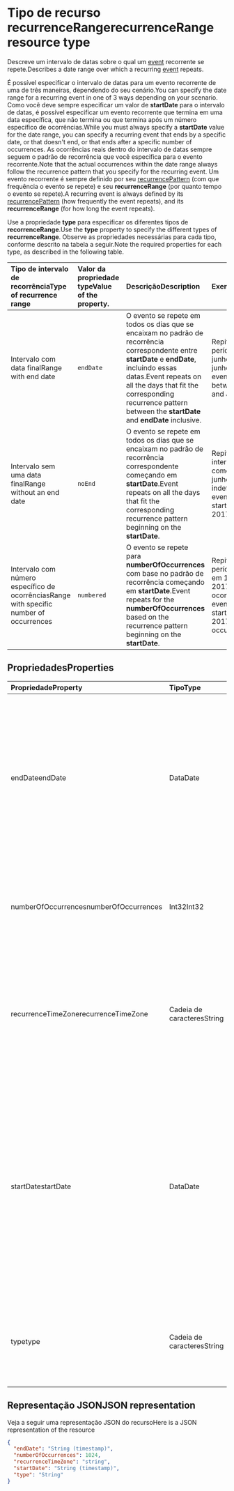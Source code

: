 # <a name="recurrencerange-resource-type"></a><span data-ttu-id="00e87-101">Tipo de recurso recurrenceRange</span><span class="sxs-lookup"><span data-stu-id="00e87-101">recurrenceRange resource type</span></span>

<span data-ttu-id="00e87-102">Descreve um intervalo de datas sobre o qual um [event](event.md) recorrente se repete.</span><span class="sxs-lookup"><span data-stu-id="00e87-102">Describes a date range over which a recurring [event](event.md) repeats.</span></span> 

<span data-ttu-id="00e87-103">É possível especificar o intervalo de datas para um evento recorrente de uma de três maneiras, dependendo do seu cenário.</span><span class="sxs-lookup"><span data-stu-id="00e87-103">You can specify the date range for a recurring event in one of 3 ways depending on your scenario.</span></span> <span data-ttu-id="00e87-104">Como você deve sempre especificar um valor de **startDate** para o intervalo de datas, é possível especificar um evento recorrente que termina em uma data específica, que não termina ou que termina após um número específico de ocorrências.</span><span class="sxs-lookup"><span data-stu-id="00e87-104">While you must always specify a **startDate** value for the date range, you can specify a recurring event that ends by a specific date, or that doesn't end, or that ends after a specific number of occurrences.</span></span> <span data-ttu-id="00e87-105">As ocorrências reais dentro do intervalo de datas sempre seguem o padrão de recorrência que você especifica para o evento recorrente.</span><span class="sxs-lookup"><span data-stu-id="00e87-105">Note that the actual occurrences within the date range always follow the recurrence pattern that you specify for the recurring event.</span></span> <span data-ttu-id="00e87-106">Um evento recorrente é sempre definido por seu [recurrencePattern](recurrencepattern.md) (com que frequência o evento se repete) e seu **recurrenceRange** (por quanto tempo o evento se repete).</span><span class="sxs-lookup"><span data-stu-id="00e87-106">A recurring event is always defined by its [recurrencePattern](recurrencepattern.md) (how frequently the event repeats), and its **recurrenceRange** (for how long the event repeats).</span></span>

<span data-ttu-id="00e87-107">Use a propriedade **type** para especificar os diferentes tipos de **recorrenceRange**.</span><span class="sxs-lookup"><span data-stu-id="00e87-107">Use the **type** property to specify the different types of **recurrenceRange**.</span></span> <span data-ttu-id="00e87-108">Observe as propriedades necessárias para cada tipo, conforme descrito na tabela a seguir.</span><span class="sxs-lookup"><span data-stu-id="00e87-108">Note the required properties for each type, as described in the following table.</span></span>

| <span data-ttu-id="00e87-109">Tipo de intervalo de recorrência</span><span class="sxs-lookup"><span data-stu-id="00e87-109">Type of recurrence range</span></span> | <span data-ttu-id="00e87-110">Valor da propriedade type</span><span class="sxs-lookup"><span data-stu-id="00e87-110">Value of the property.</span></span> | <span data-ttu-id="00e87-111">Descrição</span><span class="sxs-lookup"><span data-stu-id="00e87-111">Description</span></span> | <span data-ttu-id="00e87-112">Exemplo</span><span class="sxs-lookup"><span data-stu-id="00e87-112">Example</span></span> | <span data-ttu-id="00e87-113">Propriedades necessárias</span><span class="sxs-lookup"><span data-stu-id="00e87-113">Required properties</span></span> |
|:---------------|:--------|:--------|:--------|:----------|
|<span data-ttu-id="00e87-114">Intervalo com data final</span><span class="sxs-lookup"><span data-stu-id="00e87-114">Range with end date</span></span> | `endDate` | <span data-ttu-id="00e87-115">O evento se repete em todos os dias que se encaixam no padrão de recorrência correspondente entre **startDate** e **endDate**, incluindo essas datas.</span><span class="sxs-lookup"><span data-stu-id="00e87-115">Event repeats on all the days that fit the corresponding recurrence pattern between the **startDate** and **endDate** inclusive.</span></span> | <span data-ttu-id="00e87-116">Repita o evento no período entre 1º de junho de 2017 e 15 de junho de 2017.</span><span class="sxs-lookup"><span data-stu-id="00e87-116">Repeat event in the date range between June 1, 2017 and June 15, 2017.</span></span> | <span data-ttu-id="00e87-117">**type**, **startDate**, **endDate**</span><span class="sxs-lookup"><span data-stu-id="00e87-117">**type**, **startDate**, **endDate**</span></span> | 
|<span data-ttu-id="00e87-118">Intervalo sem uma data final</span><span class="sxs-lookup"><span data-stu-id="00e87-118">Range without an end date</span></span> | `noEnd` | <span data-ttu-id="00e87-119">O evento se repete em todos os dias que se encaixam no padrão de recorrência correspondente começando em **startDate**.</span><span class="sxs-lookup"><span data-stu-id="00e87-119">Event repeats on all the days that fit the corresponding recurrence pattern beginning on the **startDate**.</span></span> | <span data-ttu-id="00e87-120">Repita o evento no intervalo de datas que começa em 1º de junho de 2017, indefinidamente.</span><span class="sxs-lookup"><span data-stu-id="00e87-120">Repeat event in the date range starting on June 1, 2017 indefinitely.</span></span> | <span data-ttu-id="00e87-121">**type**, **startDate**</span><span class="sxs-lookup"><span data-stu-id="00e87-121">**type**, **startDate**</span></span> |
|<span data-ttu-id="00e87-122">Intervalo com número específico de ocorrências</span><span class="sxs-lookup"><span data-stu-id="00e87-122">Range with specific number of occurrences</span></span> | `numbered` | <span data-ttu-id="00e87-123">O evento se repete para **numberOfOccurrences** com base no padrão de recorrência começando em **startDate**.</span><span class="sxs-lookup"><span data-stu-id="00e87-123">Event repeats for the **numberOfOccurrences** based on the recurrence pattern beginning on the **startDate**.</span></span> | <span data-ttu-id="00e87-124">Repita o evento no período que começa em 1º de junho de 2017, para dez ocorrências.</span><span class="sxs-lookup"><span data-stu-id="00e87-124">Repeat event in the date range starting on June 1, 2017, for 10 occurrences.</span></span>  | <span data-ttu-id="00e87-125">**type**, **startDate**, **numberOfOccurrences**</span><span class="sxs-lookup"><span data-stu-id="00e87-125">**type**, **startDate**, **numberOfOccurrences**</span></span> |


## <a name="properties"></a><span data-ttu-id="00e87-126">Propriedades</span><span class="sxs-lookup"><span data-stu-id="00e87-126">Properties</span></span>

| <span data-ttu-id="00e87-127">Propriedade</span><span class="sxs-lookup"><span data-stu-id="00e87-127">Property</span></span>     | <span data-ttu-id="00e87-128">Tipo</span><span class="sxs-lookup"><span data-stu-id="00e87-128">Type</span></span>   |<span data-ttu-id="00e87-129">Descrição</span><span class="sxs-lookup"><span data-stu-id="00e87-129">Description</span></span>|
|:---------------|:--------|:----------|
|<span data-ttu-id="00e87-130">endDate</span><span class="sxs-lookup"><span data-stu-id="00e87-130">endDate</span></span>|<span data-ttu-id="00e87-131">Data</span><span class="sxs-lookup"><span data-stu-id="00e87-131">Date</span></span>|<span data-ttu-id="00e87-132">A data para parar de aplicar o padrão de recorrência.</span><span class="sxs-lookup"><span data-stu-id="00e87-132">Specifies the date to stop applying the pattern.</span></span> <span data-ttu-id="00e87-133">Dependendo do padrão de recorrência do evento, a última ocorrência da reunião pode não ser essa data.</span><span class="sxs-lookup"><span data-stu-id="00e87-133">Depending on the recurrence pattern of the event, the last occurrence of the meeting may not be this date.</span></span> <span data-ttu-id="00e87-134">Obrigatório se **type** for `endDate`.</span><span class="sxs-lookup"><span data-stu-id="00e87-134">Required if **type** is `endDate`.</span></span>|
|<span data-ttu-id="00e87-135">numberOfOccurrences</span><span class="sxs-lookup"><span data-stu-id="00e87-135">numberOfOccurrences</span></span>|<span data-ttu-id="00e87-136">Int32</span><span class="sxs-lookup"><span data-stu-id="00e87-136">Int32</span></span>|<span data-ttu-id="00e87-137">O número de vezes para repetir o evento.</span><span class="sxs-lookup"><span data-stu-id="00e87-137">The number of times to repeat the event.</span></span> <span data-ttu-id="00e87-138">Obrigatório e deve ser positivo se **type** for `numbered`.</span><span class="sxs-lookup"><span data-stu-id="00e87-138">Required and must be positive if **type** is `numbered`.</span></span>|
|<span data-ttu-id="00e87-139">recurrenceTimeZone</span><span class="sxs-lookup"><span data-stu-id="00e87-139">recurrenceTimeZone</span></span>|<span data-ttu-id="00e87-140">Cadeia de caracteres</span><span class="sxs-lookup"><span data-stu-id="00e87-140">String</span></span> |<span data-ttu-id="00e87-141">Fuso horário das propriedades **startDate** e **endDate**.</span><span class="sxs-lookup"><span data-stu-id="00e87-141">Time zone for the **startDate** and **endDate** properties.</span></span> <span data-ttu-id="00e87-142">Opcional.</span><span class="sxs-lookup"><span data-stu-id="00e87-142">Optional.</span></span> <span data-ttu-id="00e87-143">Se a propriedade não for especificada, será usado o fuso horário do evento.</span><span class="sxs-lookup"><span data-stu-id="00e87-143">If not specified, the time zone of the event is used.</span></span>|
|<span data-ttu-id="00e87-144">startDate</span><span class="sxs-lookup"><span data-stu-id="00e87-144">startDate</span></span>|<span data-ttu-id="00e87-145">Data</span><span class="sxs-lookup"><span data-stu-id="00e87-145">Date</span></span>|<span data-ttu-id="00e87-146">A data para começar a aplicar o padrão de recorrência.</span><span class="sxs-lookup"><span data-stu-id="00e87-146">Specifies the date to start applying the pattern.</span></span> <span data-ttu-id="00e87-147">A primeira ocorrência da reunião pode ser essa data ou posterior, dependendo do padrão de recorrência do evento.</span><span class="sxs-lookup"><span data-stu-id="00e87-147">The first occurrence of the meeting may be this date or later, depending on the recurrence pattern of the event.</span></span> <span data-ttu-id="00e87-148">Deve ser o mesmo valor da propriedade **start** do [event](event.md) recorrente.</span><span class="sxs-lookup"><span data-stu-id="00e87-148">Must be the same value as the **start** property of the recurring [event](event.md).</span></span> <span data-ttu-id="00e87-149">Obrigatório.</span><span class="sxs-lookup"><span data-stu-id="00e87-149">Required.</span></span>|
|<span data-ttu-id="00e87-150">type</span><span class="sxs-lookup"><span data-stu-id="00e87-150">type</span></span>|<span data-ttu-id="00e87-151">Cadeia de caracteres</span><span class="sxs-lookup"><span data-stu-id="00e87-151">String</span></span>|<span data-ttu-id="00e87-152">O intervalo de recorrência.</span><span class="sxs-lookup"><span data-stu-id="00e87-152">The recurrence pattern and range.</span></span> <span data-ttu-id="00e87-153">Os valores possíveis são: `endDate`, `noEnd`, `numbered`.</span><span class="sxs-lookup"><span data-stu-id="00e87-153">Possible values are: `endDate`, `noEnd`, `numbered`, .</span></span> <span data-ttu-id="00e87-154">Obrigatório.</span><span class="sxs-lookup"><span data-stu-id="00e87-154">Required.</span></span>|

## <a name="json-representation"></a><span data-ttu-id="00e87-155">Representação JSON</span><span class="sxs-lookup"><span data-stu-id="00e87-155">JSON representation</span></span>

<span data-ttu-id="00e87-156">Veja a seguir uma representação JSON do recurso</span><span class="sxs-lookup"><span data-stu-id="00e87-156">Here is a JSON representation of the resource</span></span>

<!-- {
  "blockType": "resource",
  "optionalProperties": [

  ],
  "@odata.type": "microsoft.graph.recurrencerange"
}-->

```json
{
  "endDate": "String (timestamp)",
  "numberOfOccurrences": 1024,
  "recurrenceTimeZone": "string",
  "startDate": "String (timestamp)",
  "type": "String"
}

```

<!-- uuid: 8fcb5dbc-d5aa-4681-8e31-b001d5168d79
2015-10-25 14:57:30 UTC -->
<!-- {
  "type": "#page.annotation",
  "description": "recurrenceRange resource",
  "keywords": "",
  "section": "documentation",
  "tocPath": ""
}-->
